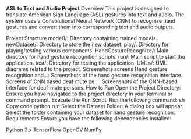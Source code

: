 **ASL to Text and Audio Project**
Overview
This project is designed to translate American Sign Language (ASL) gestures into text and audio. The system uses a Convolutional Neural Network (CNN) to recognize hand gestures and convert them into corresponding text and audio outputs.

Project Structure
model1/: Directory containing trained models.
newDataset/: Directory to store the new dataset.
play/: Directory for playing/testing various components.
HandGestureRecognize/: Main directory for hand gesture recognition scripts.
run/: Main script to start the application.
test/: Directory for testing the application.
UMLs/: UML diagrams related to the project.
Screenshots
screens Hand gesture recognition and...: Screenshots of the hand gesture recognition interface.
Screens of CNN based deaf mute pe...: Screenshots of the CNN-based interface for deaf-mute persons.
How to Run
Open the Project Directory: Ensure you have navigated to the project directory in your terminal or command prompt.
Execute the Run Script: Run the following command:
sh
Copy code
python run
Select the Dataset Folder: A dialog box will appear. Select the folder containing your dataset for hand gesture recognition.
Requirements
Ensure you have the following dependencies installed:

Python 3.x
TensorFlow
OpenCV
NumPy
